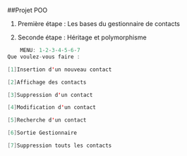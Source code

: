 ##Projet POO
1. Première étape :  Les bases du gestionnaire de contacts

2. Seconde étape :   Héritage et polymorphisme

```java
    MENU: 1-2-3-4-5-6-7
Que voulez-vous faire : 

[1]Insertion d'un nouveau contact

[2]Affichage des contacts

[3]Suppression d'un contact

[4]Modification d'un contact

[5]Recherche d'un contact 

[6]Sortie Gestionnaire

[7]Suppression touts les contacts 

```
